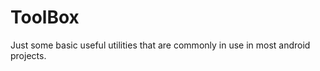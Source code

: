 # ToolBox
Just some basic useful utilities that are commonly in use in most android projects.





















